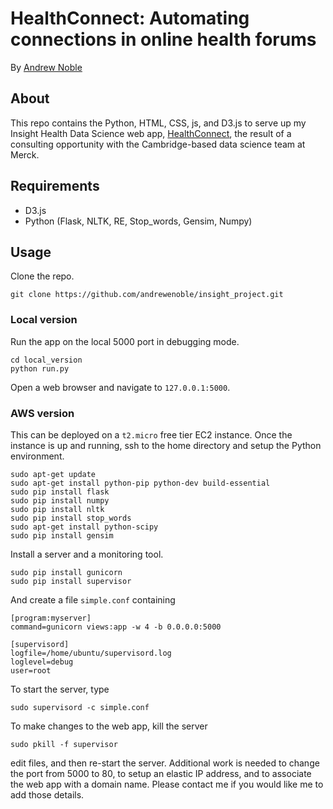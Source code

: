 # HealthConnect: Automating connections in online health forums

By [Andrew Noble](http://two.ucdavis.edu/~andrewnoble)

## About

This repo contains the Python, HTML, CSS, js, and D3.js to serve up my Insight Health Data Science web app, [HealthConnect](http://healthconnect.online), the result of a consulting opportunity with the Cambridge-based data science team at Merck.

## Requirements

* D3.js
* Python (Flask, NLTK, RE, Stop_words, Gensim, Numpy)

## Usage

Clone the repo.
```
git clone https://github.com/andrewenoble/insight_project.git
```

### Local version

Run the app on the local 5000 port in debugging mode.
```
cd local_version
python run.py
```
Open a web browser and navigate to ```127.0.0.1:5000```.

### AWS version

This can be deployed on a ```t2.micro``` free tier EC2 instance.  Once the instance is up and running, ssh to the home directory and setup the Python environment.
```
sudo apt-get update
sudo apt-get install python-pip python-dev build-essential
sudo pip install flask
sudo pip install numpy
sudo pip install nltk
sudo pip install stop_words
sudo apt-get install python-scipy
sudo pip install gensim
```
Install a server and a monitoring tool.
```
sudo pip install gunicorn
sudo pip install supervisor
```
And create a file ```simple.conf``` containing
```
[program:myserver]
command=gunicorn views:app -w 4 -b 0.0.0.0:5000

[supervisord]
logfile=/home/ubuntu/supervisord.log
loglevel=debug
user=root
```
To start the server, type
```
sudo supervisord -c simple.conf
```
To make changes to the web app, kill the server
```
sudo pkill -f supervisor
```
edit files, and then re-start the server.  Additional work is needed to change the port from 5000 to 80, to setup an elastic IP address, and to associate the web app with a domain name.  Please contact me if you would like me to add those details.
